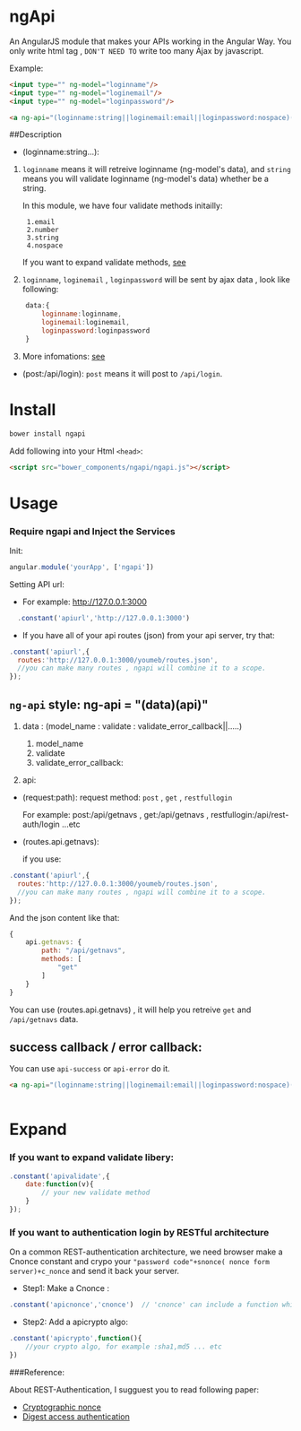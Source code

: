 ngApi
=========

An AngularJS module that makes your APIs working in the Angular Way.
You only write html tag , `DON'T NEED TO` write too many Ajax by javascript.

Example:

```html
<input type="" ng-model="loginname"/>
<input type="" ng-model="loginemail"/>
<input type="" ng-model="loginpassword"/>

<a ng-api="(loginname:string||loginemail:email||loginpassword:nospace)(post:/api/login)" api-success="if you have or not" api-error="if you have or not">send</a>
```

##Description

* (loginname:string...):
    
1. `loginname` means it will retreive loginname (ng-model's data), and `string` means you will validate loginname (ng-model's data) whether be a string.

    In this module, we have four validate methods initailly:
        
        1.email 
        2.number 
        3.string 
        4.nospace
        
    If you want to expand validate methods, [see](https://github.com/iamblue/ngApi#if-you-want-to-expand-validate-libery)

2. `loginname`, `loginemail` , `loginpassword` will be sent by ajax data , look like following:

```javascript 
    data:{
        loginname:loginname,
        loginemail:loginemail,
        loginpassword:loginpassword
    }
```
3. More infomations: [see](https://github.com/iamblue/ngApi#ng-api-style-ng-api--dataapi)



* (post:/api/login): `post` means it will post to `/api/login`.



Install
=======

```bash
bower install ngapi
```

Add following into your Html `<head>`:

```html
<script src="bower_components/ngapi/ngapi.js"></script>
```



Usage
=======

### Require ngapi and Inject the Services

Init:

```javascript
angular.module('yourApp', ['ngapi'])
```

Setting API url: 

* For example: http://127.0.0.1:3000
  
```javascript 
  .constant('apiurl','http://127.0.0.1:3000')
```
  
* If you have all of your api routes (json) from your api server, try that:

```javascript
.constant('apiurl',{
  routes:'http://127.0.0.1:3000/youmeb/routes.json',
  //you can make many routes , ngapi will combine it to a scope.
});
```

## `ng-api` style: ng-api = "(data)(api)" 

1. data : (model_name : validate : validate_error_callback||.....)
    
    1. model_name
    2. validate
    3. validate_error_callback:

2. api: 
    
* (request:path): 
    request method: `post` , `get` , `restfullogin`

    For example: post:/api/getnavs , get:/api/getnavs , restfullogin:/api/rest-auth/login ...etc
* (routes.api.getnavs):
    
    if you use:

```javascript
.constant('apiurl',{
  routes:'http://127.0.0.1:3000/youmeb/routes.json',
  //you can make many routes , ngapi will combine it to a scope.
});
```
And the json content like that:

```javascript   
{
    api.getnavs: {
        path: "/api/getnavs",
        methods: [
            "get"
        ]
    }
}
```
You can use (routes.api.getnavs) , it will help you retreive `get` and `/api/getnavs` data.


## success callback / error callback:

You can use `api-success` or `api-error` do it.

```html
<a ng-api="(loginname:string||loginemail:email||loginpassword:nospace)(post:/api/login)" api-success="your scope function" api-error="your scope function">send</a>
    
```



Expand
=======

### If you want to expand validate libery:

```javascript
.constant('apivalidate',{
    date:function(v){
        // your new validate method
    }
});
```

  
### If you want to authentication login by RESTful architecture

On a common REST-authentication architecture, we need browser make a Cnonce constant and crypo your `"password code"+snonce( nonce form server)+c_nonce` and send it back your server.

* Step1: Make a Cnonce : 

```javascript
.constant('apicnonce','cnonce')  // 'cnonce' can include a function which will make a new cnonce code 
```

* Step2: Add a apicrypto algo:

```javascript 
.constant('apicrypto',function(){
    //your crypto algo, for example :sha1,md5 ... etc
})

```

###Reference:

About REST-Authentication, I sugguest you to read following paper:

* [Cryptographic nonce](http://en.wikipedia.org/wiki/Cryptographic_nonce)
* [Digest access authentication](http://en.wikipedia.org/wiki/Digest_access_authentication)



